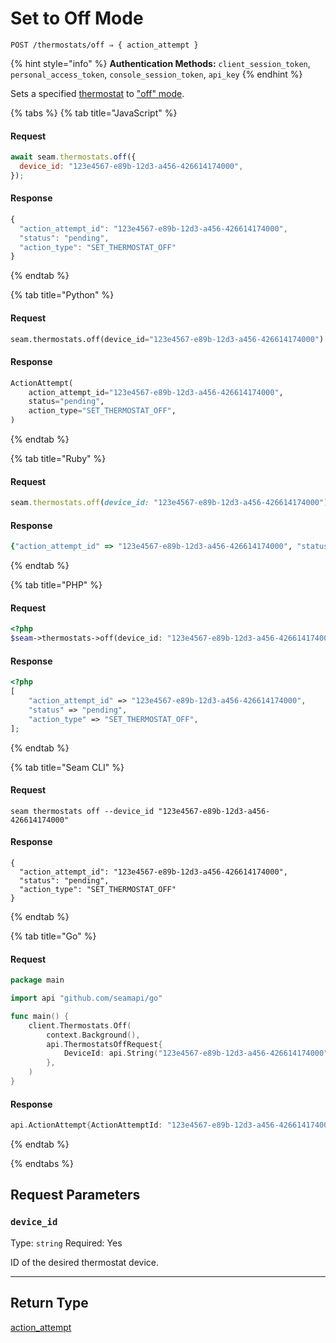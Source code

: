 # Set to Off Mode

```
POST /thermostats/off ⇒ { action_attempt }
```

{% hint style="info" %}
**Authentication Methods:** `client_session_token`, `personal_access_token`, `console_session_token`, `api_key`
{% endhint %}

Sets a specified [thermostat](https://docs.seam.co/latest/capability-guides/thermostats) to ["off" mode](https://docs.seam.co/latest/capability-guides/thermostats/configure-current-climate-settings).

{% tabs %}
{% tab title="JavaScript" %}
#### Request

```javascript
await seam.thermostats.off({
  device_id: "123e4567-e89b-12d3-a456-426614174000",
});
```

#### Response

```javascript
{
  "action_attempt_id": "123e4567-e89b-12d3-a456-426614174000",
  "status": "pending",
  "action_type": "SET_THERMOSTAT_OFF"
}
```
{% endtab %}

{% tab title="Python" %}
#### Request

```python
seam.thermostats.off(device_id="123e4567-e89b-12d3-a456-426614174000")
```

#### Response

```python
ActionAttempt(
    action_attempt_id="123e4567-e89b-12d3-a456-426614174000",
    status="pending",
    action_type="SET_THERMOSTAT_OFF",
)
```
{% endtab %}

{% tab title="Ruby" %}
#### Request

```ruby
seam.thermostats.off(device_id: "123e4567-e89b-12d3-a456-426614174000")
```

#### Response

```ruby
{"action_attempt_id" => "123e4567-e89b-12d3-a456-426614174000", "status" => "pending", "action_type" => "SET_THERMOSTAT_OFF"}
```
{% endtab %}

{% tab title="PHP" %}
#### Request

```php
<?php
$seam->thermostats->off(device_id: "123e4567-e89b-12d3-a456-426614174000");
```

#### Response

```php
<?php
[
    "action_attempt_id" => "123e4567-e89b-12d3-a456-426614174000",
    "status" => "pending",
    "action_type" => "SET_THERMOSTAT_OFF",
];
```
{% endtab %}

{% tab title="Seam CLI" %}
#### Request

```seam_cli
seam thermostats off --device_id "123e4567-e89b-12d3-a456-426614174000"
```

#### Response

```seam_cli
{
  "action_attempt_id": "123e4567-e89b-12d3-a456-426614174000",
  "status": "pending",
  "action_type": "SET_THERMOSTAT_OFF"
}
```
{% endtab %}

{% tab title="Go" %}
#### Request

```go
package main

import api "github.com/seamapi/go"

func main() {
	client.Thermostats.Off(
		context.Background(),
		api.ThermostatsOffRequest{
			DeviceId: api.String("123e4567-e89b-12d3-a456-426614174000"),
		},
	)
}
```

#### Response

```go
api.ActionAttempt{ActionAttemptId: "123e4567-e89b-12d3-a456-426614174000", Status: "pending", ActionType: "SET_THERMOSTAT_OFF"}
```
{% endtab %}

{% endtabs %}

## Request Parameters

### `device_id`

Type: `string`
Required: Yes

ID of the desired thermostat device.

***

## Return Type

[action\_attempt](./)
